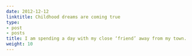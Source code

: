 ```yaml
---
date: 2012-12-12
linktitle: Childhood dreams are coming true
type:
- post
- posts
title: I am spending a day with my close ‘friend’ away from my town.
weight: 10
---
```



